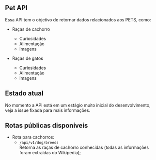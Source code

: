 ## Pet API
Essa API tem o objetivo de retornar dados relacionados aos PETS, como:
- Raças de cachorro
  + Curiosidades
  + Alimentação
  + Imagens
  
- Raças de gatos
  + Curiosidades
  + Alimentação
  + Imagens
 
## Estado atual
No momento a API está em um estágio muito inicial do desenvolvimento, veja a issue fixada para mais informações.

## Rotas públicas disponíveis
- Rota para cachorros:
  + `/api/v1/dog/breeds`<br>
    Retorna as raças de cachorro conhecidas (todas as informações foram extraídas do Wikipedia);
